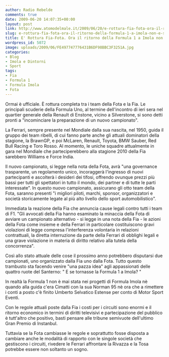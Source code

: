 ```yaml
---
author: Radio Rebelde
comments: true
date: 2009-06-20 14:07:35+00:00
layout: post
link: http://www.atomodelmale.it/2009/06/20/e-rottura-fia-fota-ora-il-ritorno-della-formula-1-a-imola-non-e-solo-un-sogno/
slug: e-rottura-fia-fota-ora-il-ritorno-della-formula-1-a-imola-non-e-solo-un-sogno
title: E' Rottura Fia-Fota. Ora il ritorno della Formula 1 a Imola non è solo un sogno.
wordpress_id: 5072
image: uploads/2009/06/FE497747776431B6DF98BBC3F3251A.jpg
categories:
- Blog
- Imola e Dintorni
- Sport
tags:
- Fia
- Formula 1
- Formula Imola
- Fota
---
```


Ormai è ufficiale. È rottura completa tra i team della Fota e la Fia. Le principali scuderie della Formula Uno, al termine dell'incontro di ieri sera nel quartier generale della Renault di Enstone, vicino a Silverstone, si sono detti pronti a "incominciare la preparazione di un nuovo campionato".

La Ferrari, sempre presente nel Mondiale dalla sua nascita, nel 1950, guida il gruppo dei team ribelli, di cui fanno parte anche gli attuali dominatori della stagione, la BrawnGP, e poi McLaren, Renault, Toyota, BMW Sauber, Red Bull Racing e Toro Rosso. Al momento, le uniche squadre attualmente in gara nel Mondiale che parteciperebbero alla stagione 2010 della Fia sarebbero Williams e Force India.

Il nuovo campionato, si legge nella nota della Fota, avrà "una governance trasparente, un regolamento unico, incoraggerà l'ingresso di nuovi partecipanti e ascolterà i desideri dei tifosi, offrendo ovunque prezzi più bassi per tutti gli spettatori in tutto il mondo, dei partner e di tutte le parti interessate". In questo nuovo campionato, assicurano gli otto team della Fota, saranno presenti "i migliori piloti, marchi, sponsor, organizzatori e società storicamente legate al più alto livello dello sport automobilistico".

Immediata la reazione della Fia che annuncia cause legali contro tutti i team di F1. "Gli avvocati della Fia hanno esaminato la minaccia della Fota di avviare un campionato alternativo - si legge in una nota della Fia - le azioni della Fota come insieme e della Ferrari in particolare costituiscono gravi violazioni di legge compresa l'interferenza volontaria in relazioni contrattuali, la diretta interruzione da parte della Ferrari di obblighi legali e una grave violazione in materia di diritto relativo alla tutela della concorrenza".

Così allo stato attuale delle cose il prossimo anno potrebbero disputarsi due campionati, uno organizzato dalla Fia uno dalla Fota. Tutto questo trambusto sta facendo venire "una pazza idea" agli appassionati delle quattro ruote del Santerno: " E se tornasse la Formula 1 a Imola? "

In realtà la Formula 1 non è mai stata nei progetti di Formula Imola nè quando alla guida c'era Cimatti con la sua Norman 95 nè ora che a rimettere i conti a posto c'è finito Umberto Selvatico Estense per conto di Motor Sport Eventi.

Con le regole attuali poste dalla Fia i costi per i circuiti sono enormi e il ritorno economico in termini di diritti televisivi e partecipazione del pubblico è tutt'altro che positivo, basti pensare alle tribune semivuote dell'ultimo Gran Premio di Instanbul.

Tuttavia se la Fota cambiasse le regole e soprattutto fosse disposta a cambiare anche le modalità di rapporto con le singole società che gestiscono i circuiti, rivedere le Ferrari affrontare la Rivazza e la Tosa potrebbe essere non soltanto un sogno.
